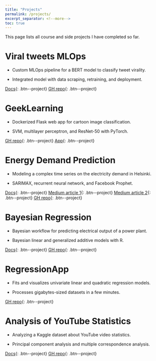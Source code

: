 ```yaml
---
title: "Projects"
permalink: /projects/
excerpt_separator: <!--more-->
toc: true
---
```


This page lists all course and side projects I have completed so far.

<!--more-->

# Viral tweets MLOps

* Custom MLOps pipeline for a BERT model to classify tweet virality.

* Integrated model with data scraping, retraining, and deployment.

[Docs](https://sonalexle.github.io/viral-tweets/){: .btn--project} [GH repo](https://github.com/sonalexle/viral-tweets){: .btn--project}

# GeekLearning

* Dockerized Flask web app for cartoon image classification.

* SVM, multilayer perceptron, and ResNet-50 with PyTorch.

[GH repo](https://github.com/sonalexle/GeekLearning){: .btn--project} [App](https://geeklearning.herokuapp.com){: .btn--project}

# Energy Demand Prediction

* Modeling a complex time series on the electricity demand in Helsinki.

* SARIMAX, recurrent neural network, and Facebook Prophet.

[Docs](https://quan-possible.github.io/energy-demand-prediction/){: .btn--project} [Medium article 1](https://towardsdatascience.com/end-to-end-time-series-analysis-and-forecasting-a-trio-of-sarimax-lstm-and-prophet-part-1-306367e57db8){: .btn--project} [Medium article 2](https://medium.com/@minhsonle199/end-to-end-time-series-analysis-and-forecasting-a-trio-of-sarimax-lstm-and-prophet-part-2-4ca0046073ab){: .btn--project} [GH repo](https://github.com/quan-possible/energy-demand-prediction){: .btn--project}

# Bayesian Regression

* Bayesian workflow for predicting electrical output of a power plant.

* Bayesian linear and generalized additive models with R.

[Docs](https://sonalexle.github.io/BayesianRegression/){: .btn--project} [GH repo](https://github.com/sonalexle/BayesianRegression){: .btn--project}

# RegressionApp

* Fits and visualizes univariate linear and quadratic regression models.

* Processes gigabytes-sized datasets in a few minutes.

[GH repo](https://github.com/sonalexle/RegressionApp){: .btn--project}

# Analysis of YouTube Statistics

* Analyzing a Kaggle dataset about YouTube video statistics.

* Principal component analysis and multiple correspondence analysis.

[Docs](https://sonalexle.github.io/msa-youtube/){: .btn--project} [GH repo](https://github.com/sonalexle/msa-youtube){: .btn--project}

